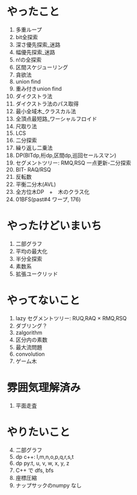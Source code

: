 # やったこと
1. 多重ループ
1. bit全探索
1. 深さ優先探索_迷路
1. 幅優先探索_迷路
1. n!の全探索
1. 区間スケジューリング
1. 貪欲法
1. union find
1. 重み付きunion find
1. ダイクストラ法
1. ダイクストラ法のパス取得
1. 最小全域木_クラスカル法
1. 全頂点最短路_ワーシャルフロイド
1. 尺取り法
2. LCS
1. 二分探索
1. 繰り返し二乗法
1. DP(BITdp,桁dp,区間dp,巡回セールスマン)
1. セグメントツリー: RMQ,RSQ 一点更新-二分探索
1. BIT- RAQ/RSQ
1. 反転数
1. 平衡二分木(AVL)
1. 全方位木DP　+　木のクラス化
1. 01BFS(past#4 ワープ, 176)


# やったけどいまいち
1. 二部グラフ
1. 平均の最大化
1. 半分全探索
1. 素数系
1. 拡張ユークリッド

# やってないこと
1. lazy セグメントツリー: RUQ,RAQ × RMQ,RSQ
1. ダブリング？
2. zalgorithm
1. 区分内の素数
1. 最大流問題
1. convolution
2. ゲーム木


# 雰囲気理解済み
1. 平面走査

# やりたいこと
4. 二部グラフ
5. dp c++: l,m,n,o,p,q,r,s,t
6. dp py:t, u, v, w, x, y, z
7. C++ で dfs, bfs
8. 座標圧縮
9. ナップサックのnumpy なし
